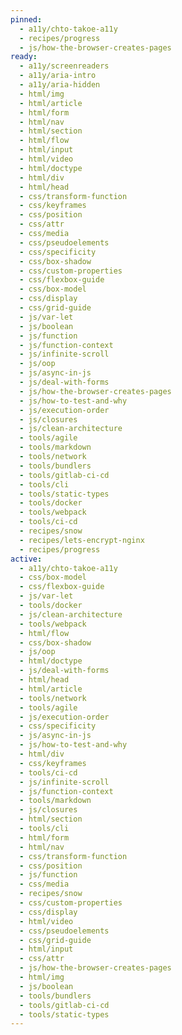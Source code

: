 ```yaml
---
pinned:
  - a11y/chto-takoe-a11y
  - recipes/progress
  - js/how-the-browser-creates-pages
ready:
  - a11y/screenreaders
  - a11y/aria-intro
  - a11y/aria-hidden
  - html/img
  - html/article
  - html/form
  - html/nav
  - html/section
  - html/flow
  - html/input
  - html/video
  - html/doctype
  - html/div
  - html/head
  - css/transform-function
  - css/keyframes
  - css/position
  - css/attr
  - css/media
  - css/pseudoelements
  - css/specificity
  - css/box-shadow
  - css/custom-properties
  - css/flexbox-guide
  - css/box-model
  - css/display
  - css/grid-guide
  - js/var-let
  - js/boolean
  - js/function
  - js/function-context
  - js/infinite-scroll
  - js/oop
  - js/async-in-js
  - js/deal-with-forms
  - js/how-the-browser-creates-pages
  - js/how-to-test-and-why
  - js/execution-order
  - js/closures
  - js/clean-architecture
  - tools/agile
  - tools/markdown
  - tools/network
  - tools/bundlers
  - tools/gitlab-ci-cd
  - tools/cli
  - tools/static-types
  - tools/docker
  - tools/webpack
  - tools/ci-cd
  - recipes/snow
  - recipes/lets-encrypt-nginx
  - recipes/progress
active:
  - a11y/chto-takoe-a11y
  - css/box-model
  - css/flexbox-guide
  - js/var-let
  - tools/docker
  - js/clean-architecture
  - tools/webpack
  - html/flow
  - css/box-shadow
  - js/oop
  - html/doctype
  - js/deal-with-forms
  - html/head
  - html/article
  - tools/network
  - tools/agile
  - js/execution-order
  - css/specificity
  - js/async-in-js
  - js/how-to-test-and-why
  - html/div
  - css/keyframes
  - tools/ci-cd
  - js/infinite-scroll
  - js/function-context
  - tools/markdown
  - js/closures
  - html/section
  - tools/cli
  - html/form
  - html/nav
  - css/transform-function
  - css/position
  - js/function
  - css/media
  - recipes/snow
  - css/custom-properties
  - css/display
  - html/video
  - css/pseudoelements
  - css/grid-guide
  - html/input
  - css/attr
  - js/how-the-browser-creates-pages
  - html/img
  - js/boolean
  - tools/bundlers
  - tools/gitlab-ci-cd
  - tools/static-types
---
```


